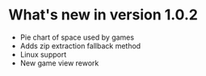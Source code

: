 ﻿# What's new in version 1.0.2
- Pie chart of space used by games
- Adds zip extraction fallback method
- Linux support
- New game view rework